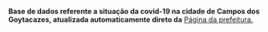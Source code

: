 **Base de dados referente a situação da covid-19 na cidade de Campos dos Goytacazes, atualizada automaticamente direto da** 
<a href="https://www.campos.rj.gov.br/search.php?PGpagina=1&PGporPagina=10&s=boletim">Página da prefeitura.</a> 


